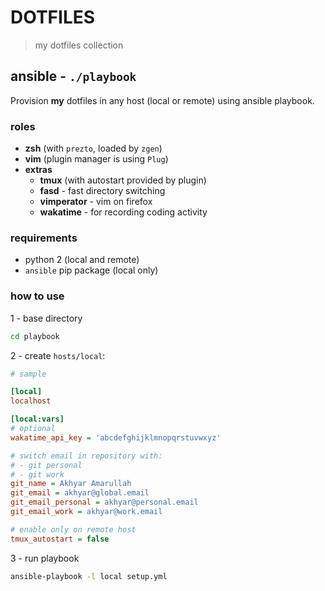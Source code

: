 # DOTFILES

> my dotfiles collection

## ansible - `./playbook`

Provision **my** dotfiles in any host (local or remote) using ansible playbook.

### roles

- **zsh** (with `prezto`, loaded by `zgen`)
- **vim** (plugin manager is using `Plug`)
- **extras**
  - **tmux** (with autostart provided by plugin)
  - **fasd** - fast directory switching
  - **vimperator** - vim on firefox
  - **wakatime** - for recording coding activity

### requirements

- python 2 (local and remote)
- `ansible` pip package (local only)

### how to use

1 - base directory

```sh
cd playbook
```

2 - create `hosts/local`:

```ini
# sample

[local]
localhost

[local:vars]
# optional
wakatime_api_key = 'abcdefghijklmnopqrstuvwxyz'

# switch email in repository with:
# - git personal
# - git work
git_name = Akhyar Amarullah
git_email = akhyar@global.email
git_email_personal = akhyar@personal.email
git_email_work = akhyar@work.email

# enable only on remote host
tmux_autostart = false
```

3 - run playbook

```sh
ansible-playbook -l local setup.yml
```
